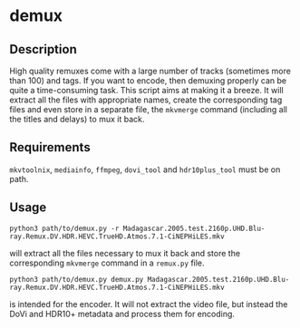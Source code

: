 # demux

## Description

High quality remuxes come with a large number of tracks (sometimes more than 100) and tags. If you want to encode, then demuxing properly can be quite a time-consuming task. This script aims at making it a breeze. It will extract all the files with appropriate names, create the corresponding tag files and even store in a separate file, the `mkvmerge` command (including all the titles and delays) to mux it back.

## Requirements

`mkvtoolnix`, `mediainfo`, `ffmpeg`, `dovi_tool` and `hdr10plus_tool` must be on path.


## Usage

```
python3 path/to/demux.py -r Madagascar.2005.test.2160p.UHD.Blu-ray.Remux.DV.HDR.HEVC.TrueHD.Atmos.7.1-CiNEPHiLES.mkv
```
will extract all the files necessary to mux it back and store the corresponding `mkvmerge` command in a `remux.py` file.

```
python3 path/to/demux.py demux.py Madagascar.2005.test.2160p.UHD.Blu-ray.Remux.DV.HDR.HEVC.TrueHD.Atmos.7.1-CiNEPHiLES.mkv
```
is intended for the encoder. It will not extract the video file, but instead the DoVi and HDR10+ metadata and process them for encoding.


